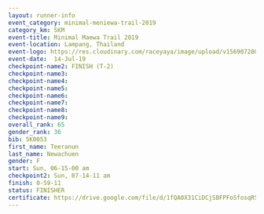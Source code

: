 ```yaml
---
layout: runner-info 
event_category: minimal-meniewa-trail-2019 
category_km: 5KM 
event-title: Minimal Maewa Trail 2019 
event-location: Lampang, Thailand 
event-logo: https://res.cloudinary.com/raceyaya/image/upload/v1569072805/logo/minimal-trail_ktnvsp.jpg 
event-date:  14-Jul-19 
checkpoint-name2: FINISH (T-2) 
checkpoint-name3: 
checkpoint-name4: 
checkpoint-name5: 
checkpoint-name6: 
checkpoint-name7: 
checkpoint-name8: 
checkpoint-name9: 
overall_rank: 65
gender_rank: 36
bib: 5K0053
first_name: Teeranun
last_name: Newachuen
gender: F
start: Sun, 06-15-00 am
checkpoint2: Sun, 07-14-11 am
finish: 0-59-11
status: FINISHER
certificate: https://drive.google.com/file/d/1fQA0X31CiDCjSBFPFo5fosqR5Ms5Ks3M/view?usp=sharing
---
```

